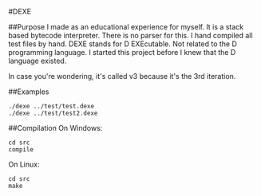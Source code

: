 #DEXE

##Purpose
I made as an educational experience for myself.
It is a stack based bytecode interpreter.
There is no parser for this. I hand compiled all test files by hand.
DEXE stands for D EXEcutable. Not related to the D programming language. I started this project before I knew that the D language existed.

In case you're wondering, it's called v3 because it's the 3rd iteration.

##Examples

	./dexe ../test/test.dexe
	./dexe ../test/test2.dexe

##Compilation
On Windows:

	cd src
	compile
	
On Linux:

	cd src
	make
